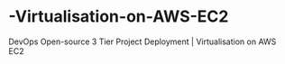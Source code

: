 # -Virtualisation-on-AWS-EC2
DevOps Open-source 3 Tier Project Deployment | Virtualisation on AWS EC2
